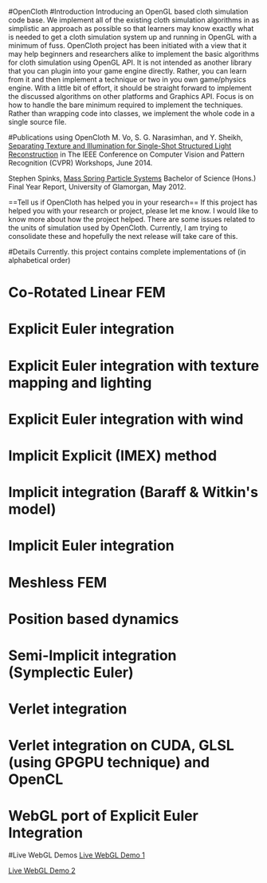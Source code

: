 #OpenCloth
#Introduction
Introducing an OpenGL based cloth simulation code base. We implement all of the existing cloth simulation algorithms in as simplistic an approach as possible so that learners may know exactly what is needed to get a cloth simulation system up and running in OpenGL with a minimum of fuss. OpenCloth project has been initiated with a view that it may help beginners and researchers alike to implement the basic algorithms for cloth simulation using OpenGL API. It is not intended as another library that you can plugin into your game engine directly. Rather, you can learn from it and then implement a technique or two in you own game/physics engine. With a little bit of effort, it should be straight forward to implement the discussed algorithms on other platforms and Graphics API. Focus is on how to handle the bare minimum required to implement the techniques. Rather than wrapping code into classes, we implement the whole code in a single source file. 

#Publications using OpenCloth
M. Vo, S. G. Narasimhan, and Y. Sheikh, <a target="_blank" href="https://www.cs.cmu.edu/~ILIM/projects/IL/TextIllumSep/papers/CCD14.pdf">Separating Texture and Illumination for Single-Shot Structured Light Reconstruction</a> in The IEEE Conference on Computer Vision and Pattern Recognition (CVPR) Workshops, June 2014. 

Stephen Spinks, <a href="http://www.stephenspinks.com/project.html">Mass Spring Particle Systems</a> Bachelor of Science (Hons.) Final Year Report, University of Glamorgan, May 2012.
 
==Tell us if OpenCloth has helped you in your research==
If this project has helped you with your research or project, please let me know. I would like to know more about how the project helped. There are some issues related to the units of simulation used by OpenCloth. Currently, I am trying to consolidate these and hopefully the next release will take care of this.

#Details
Currently. this project contains complete implementations of (in alphabetical order)
  # Co-Rotated Linear FEM
  # Explicit Euler integration
  # Explicit Euler integration with texture mapping and lighting
  # Explicit Euler integration with wind
  # Implicit Explicit (IMEX) method
  # Implicit integration (Baraff & Witkin's model)
  # Implicit Euler integration
  # Meshless FEM 
  # Position based dynamics
  # Semi-Implicit integration (Symplectic Euler)
  # Verlet integration
  # Verlet integration on CUDA, GLSL (using GPGPU technique) and OpenCL
  # WebGL port of Explicit Euler Integration 

#Live WebGL Demos
<a target="_blank" href="http://opencloth.googlecode.com/svn/trunk/OpenCloth_WebGL/WebGLOpenCloth.html">Live WebGL Demo 1</a>

<a target="_blank" href="http://opencloth.googlecode.com/svn/trunk/OpenCloth_WebGL/WebGLOpenClothTextured.html">Live WebGL Demo 2</a>

